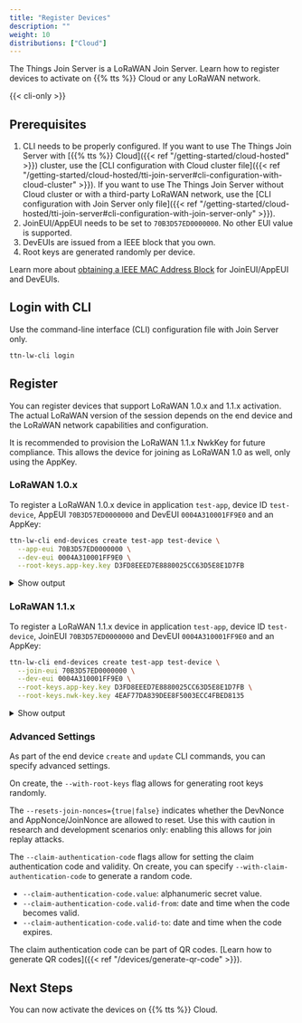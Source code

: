 ```yaml
---
title: "Register Devices"
description: ""
weight: 10
distributions: ["Cloud"]
---
```


The Things Join Server is a LoRaWAN Join Server. Learn how to register devices to activate on {{% tts %}} Cloud or any LoRaWAN network.

<!--more-->

{{< cli-only >}}

## Prerequisites

1. CLI needs to be properly configured. If you want to use The Things Join Server with [{{% tts %}} Cloud]({{< ref "/getting-started/cloud-hosted" >}}) cluster, use the [CLI configuration with Cloud cluster file]({{< ref "/getting-started/cloud-hosted/tti-join-server#cli-configuration-with-cloud-cluster" >}}). If you want to use The Things Join Server without Cloud cluster or with a third-party LoRaWAN network, use the [CLI configuration with Join Server only file]({{< ref "/getting-started/cloud-hosted/tti-join-server#cli-configuration-with-join-server-only" >}}).
2. JoinEUI/AppEUI needs to be set to `70B3D57ED0000000`. No other EUI value is supported.
3. DevEUIs are issued from a IEEE block that you own.
4. Root keys are generated randomly per device.

Learn more about [obtaining a IEEE MAC Address Block](https://standards.ieee.org/products-services/regauth/) for JoinEUI/AppEUI and DevEUIs.

## Login with CLI

Use the command-line interface (CLI) configuration file with Join Server only. 

```bash
ttn-lw-cli login
```

## Register

You can register devices that support LoRaWAN 1.0.x and 1.1.x activation. The actual LoRaWAN version of the session depends on the end device and the LoRaWAN network capabilities and configuration.

It is recommended to provision the LoRaWAN 1.1.x NwkKey for future compliance. This allows the device for joining as LoRaWAN 1.0 as well, only using the AppKey.

### LoRaWAN 1.0.x

To register a LoRaWAN 1.0.x device in application `test-app`, device ID `test-device`, AppEUI `70B3D57ED0000000` and DevEUI `0004A310001FF9E0` and an AppKey:

```bash
ttn-lw-cli end-devices create test-app test-device \
  --app-eui 70B3D57ED0000000 \
  --dev-eui 0004A310001FF9E0 \
  --root-keys.app-key.key D3FD8EEED7E8880025CC63D5E8E1D7FB
```

<details>
<summary>Show output</summary>

```json
{
  "ids": {
    "device_id": "test-device",
    "application_ids": {
      "application_id": "test-app"
    },
    "dev_eui": "0004A310001FF9E0",
    "join_eui": "70B3D57ED0000000"
  },
  "created_at": "2019-12-11T16:06:40.595Z",
  "updated_at": "2019-12-11T16:06:41.819240805Z",
  "attributes": {
  },
  "join_server_address": "tti.join.cloud.thethings.industries",
  "root_keys": {
    "app_key": {
      "key": "D3FD8EEED7E8880025CC63D5E8E1D7FB"
    }
  }
}

```

</details>

### LoRaWAN 1.1.x

To register a LoRaWAN 1.1.x device in application `test-app`, device ID `test-device`, JoinEUI `70B3D57ED0000000` and DevEUI `0004A310001FF9E0` and an AppKey:

```bash
ttn-lw-cli end-devices create test-app test-device \
  --join-eui 70B3D57ED0000000 \
  --dev-eui 0004A310001FF9E0 \
  --root-keys.app-key.key D3FD8EEED7E8880025CC63D5E8E1D7FB \
  --root-keys.nwk-key.key 4EAF77DA839DEE8F5003ECC4FBED8135
```

<details>
<summary>Show output</summary>

```json
{
  "ids": {
    "device_id": "test-device",
    "application_ids": {
      "application_id": "test-app"
    },
    "dev_eui": "0004A310001FF9E0",
    "join_eui": "70B3D57ED0000000"
  },
  "created_at": "2019-12-11T16:10:20.092Z",
  "updated_at": "2019-12-11T16:10:20.250739580Z",
  "attributes": {
  },
  "join_server_address": "tti.join.cloud.thethings.industries",
  "supports_join": true,
  "root_keys": {
    "app_key": {
      "key": "D3FD8EEED7E8880025CC63D5E8E1D7FB"
    },
    "nwk_key": {
      "key": "4EAF77DA839DEE8F5003ECC4FBED8135"
    }
  }
}

```

</details>

### Advanced Settings

As part of the end device `create` and `update` CLI commands, you can specify advanced settings.

On create, the `--with-root-keys` flag allows for generating root keys randomly.

The `--resets-join-nonces={true|false}` indicates whether the DevNonce and AppNonce/JoinNonce are allowed to reset. Use this with caution in research and development scenarios only: enabling this allows for join replay attacks.

The `--claim-authentication-code` flags allow for setting the claim authentication code and validity. On create, you can specify `--with-claim-authentication-code` to generate a random code.

- `--claim-authentication-code.value`: alphanumeric secret value.
- `--claim-authentication-code.valid-from`: date and time when the code becomes valid.
- `--claim-authentication-code.valid-to`: date and time when the code expires.

The claim authentication code can be part of QR codes. [Learn how to generate QR codes]({{< ref "/devices/generate-qr-code" >}}).

## Next Steps

You can now activate the devices on {{% tts %}} Cloud.